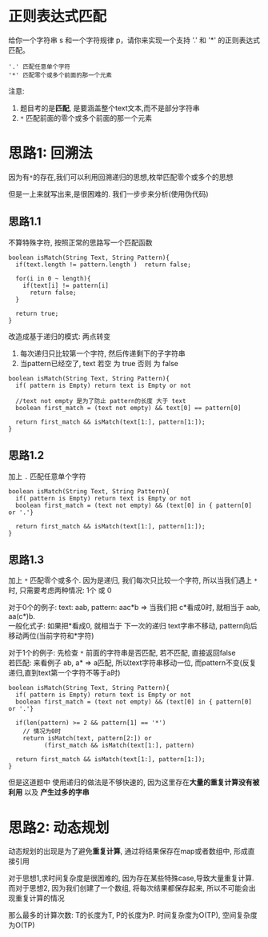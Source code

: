 # 正则表达式匹配
给你一个字符串 s 和一个字符规律 p，请你来实现一个支持 '.' 和 '*' 的正则表达式匹配。

```
'.' 匹配任意单个字符
'*' 匹配零个或多个前面的那一个元素
```

注意: 
1. 题目考的是**匹配**, 是要涵盖整个text文本,而不是部分字符串
2. `*` 匹配前面的零个或多个前面的那一个元素

# 思路1: 回溯法
因为有`*`的存在,我们可以利用回溯递归的思想,枚举匹配零个或多个的思想

但是一上来就写出来,是很困难的. 我们一步步来分析(使用伪代码)

## 思路1.1
不算特殊字符, 按照正常的思路写一个匹配函数

```
boolean isMatch(String Text, String Pattern){
  if(text.length != pattern.length )  return false;
  
  for(i in 0 ~ length){
    if(text[i] != pattern[i]
      return false;
  }
  
  return true;
}
```

改造成基于递归的模式: 两点转变
1. 每次递归只比较第一个字符, 然后传递剩下的子字符串
2. 当pattern已经空了, text 若空 为 true 否则 为 false

```
boolean isMatch(String Text, String Pattern){
  if( pattern is Empty) return text is Empty or not
  
  //text not empty 是为了防止 pattern的长度 大于 text
  boolean first_match = (text not empty) && text[0] == pattern[0]
  
  return first_match && isMatch(text[1:], pattern[1:]);
}
```

## 思路1.2
加上 `.` 匹配任意单个字符


```
boolean isMatch(String Text, String Pattern){
  if( pattern is Empty) return text is Empty or not
  boolean first_match = (text not empty) && (text[0] in { pattern[0] or '.'}
  
  return first_match && isMatch(text[1:], pattern[1:]);
}
```

## 思路1.3
加上 `*` 匹配零个或多个. 因为是递归, 我们每次只比较一个字符, 所以当我们遇上 `*` 时, 只需要考虑两种情况: 1个 或 0

对于0个的例子: text: aab, pattern: aac\*b => 当我们把 c\*看成0时, 就相当于 aab, aa(c\*)b.  
一般化式子: 如果把\*看成0, 就相当于 下一次的递归 text字串不移动, pattern向后移动两位(当前字符和\*字符)

对于1个的例子: 先检查 `*` 前面的字符串是否匹配, 若不匹配, 直接返回false  
若匹配: 来看例子 ab, a* => a匹配, 所以text字符串移动一位, 而pattern不变(反复递归,直到text第一个字符不等于a时)

```
boolean isMatch(String Text, String Pattern){
  if( pattern is Empty) return text is Empty or not
  boolean first_match = (text not empty) && (text[0] in { pattern[0] or '.'}
  
  if(len(pattern) >= 2 && pattern[1] == '*')
    // 情况为0时
    return isMatch(text, pattern[2:]) or 
          (first_match && isMatch(text[1:], pattern)
    
  return first_match && isMatch(text[1:], pattern[1:]);
}
```

但是这道题中 使用递归的做法是不够快速的, 因为这里存在**大量的重复计算没有被利用** 以及 **产生过多的字串**

# 思路2: 动态规划
动态规划的出现是为了避免**重复计算**, 通过将结果保存在map或者数组中, 形成直接引用

对于思想1,求时间复杂度是很困难的, 因为存在某些特殊case,导致大量重复计算.  
而对于思想2, 因为我们创建了一个数组, 将每次结果都保存起来, 所以不可能会出现重复计算的情况  

那么最多的计算次数:  T的长度为T, P的长度为P. 时间复杂度为O(TP), 空间复杂度为O(TP)
